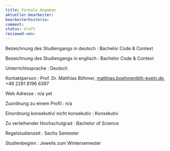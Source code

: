```yaml
---
title: Formale Angaben
aktueller-bearbeiter:
bearbeiterhistorie:
comment:
status: draft
reviewed-von:
---
```


Bezeichnung des Studiengangs in deutsch
: Bachelor Code & Context

Bezeichnung des Studiengangs in englisch
: Bachelor Code & Context

Unterrichtssprache
: Deutsch

Kontaktperson
: Prof. Dr. Matthias Böhmer, matthias.boehmer@th-koeln.de, +49 2261 8196 6397

Web Adresse
: n/a yet

Zuordnung zu einem Profil
: n/a

Einordnung konsekutiv/ nicht konsekutiv
: Konsekutiv

Zu verleihender Hochschulgrad
: Bachelor of Science

Regelstudienzeit
: Sechs Semester

Studienbeginn
: Jeweils zum Wintersemester
